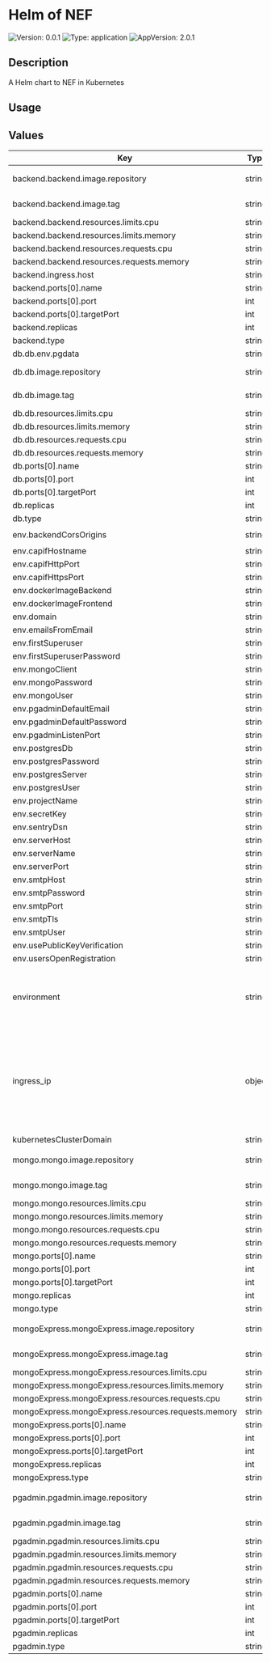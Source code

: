 # Helm of NEF

![Version: 0.0.1](https://img.shields.io/badge/Version-0.0.1-informational?style=for-the-badge)
![Type: application](https://img.shields.io/badge/Type-application-informational?style=for-the-badge) 
![AppVersion: 2.0.1](https://img.shields.io/badge/AppVersion-2.0.1-informational?style=for-the-badge) 

## Description

A Helm chart to NEF in Kubernetes

## Usage

## Values

| Key | Type | Default | Description |
|-----|------|---------|-------------|
| backend.backend.image.repository | string | `"709233559969.dkr.ecr.eu-central-1.amazonaws.com/evolved5g:nef_emulator-backend-1"` | The docker image repository to use |
| backend.backend.image.tag | string | `""` | @default Chart version |
| backend.backend.resources.limits.cpu | string | `"100m"` |  |
| backend.backend.resources.limits.memory | string | `"128Mi"` |  |
| backend.backend.resources.requests.cpu | string | `"100m"` |  |
| backend.backend.resources.requests.memory | string | `"128Mi"` |  |
| backend.ingress.host | string | `"nef-test.apps.ocp-epg.hi.inet"` |  |
| backend.ports[0].name | string | `"backend"` |  |
| backend.ports[0].port | int | `8888` |  |
| backend.ports[0].targetPort | int | `80` |  |
| backend.replicas | int | `1` |  |
| backend.type | string | `"ClusterIP"` |  |
| db.db.env.pgdata | string | `"/var/lib/postgresql/data/pgdata"` |  |
| db.db.image.repository | string | `"709233559969.dkr.ecr.eu-central-1.amazonaws.com/evolved5g:nef_emulator-db-1"` | The docker image repository to use |
| db.db.image.tag | string | `""` | @default Chart version |
| db.db.resources.limits.cpu | string | `"100m"` |  |
| db.db.resources.limits.memory | string | `"128Mi"` |  |
| db.db.resources.requests.cpu | string | `"100m"` |  |
| db.db.resources.requests.memory | string | `"128Mi"` |  |
| db.ports[0].name | string | `"db"` |  |
| db.ports[0].port | int | `5432` |  |
| db.ports[0].targetPort | int | `5432` |  |
| db.replicas | int | `1` |  |
| db.type | string | `"ClusterIP"` |  |
| env.backendCorsOrigins | string | `"[\"https://5g-api-emulator.medianetlab.eu\",\"http://localhost\"]"` |  |
| env.capifHostname | string | `"capif.apps.ocp-epg.hi.inet"` |  |
| env.capifHttpPort | string | `"30048"` |  |
| env.capifHttpsPort | string | `"30548"` |  |
| env.dockerImageBackend | string | `"backend"` |  |
| env.dockerImageFrontend | string | `"frontend"` |  |
| env.domain | string | `"localhost"` |  |
| env.emailsFromEmail | string | `"user@my-email.com"` |  |
| env.firstSuperuser | string | `"admin@my-email.com"` |  |
| env.firstSuperuserPassword | string | `"pass"` |  |
| env.mongoClient | string | `"mongodb://mongo:27017"` |  |
| env.mongoPassword | string | `"pass"` |  |
| env.mongoUser | string | `"root"` |  |
| env.pgadminDefaultEmail | string | `"admin@my-email.com"` |  |
| env.pgadminDefaultPassword | string | `"pass"` |  |
| env.pgadminListenPort | string | `"5050"` |  |
| env.postgresDb | string | `"app"` |  |
| env.postgresPassword | string | `"pass"` |  |
| env.postgresServer | string | `"db"` |  |
| env.postgresUser | string | `"postgres"` |  |
| env.projectName | string | `"NEF_Emulator"` |  |
| env.secretKey | string | `"2D47CF2958CEC7CC86C988E9F9684"` |  |
| env.sentryDsn | string | `""` |  |
| env.serverHost | string | `"https://localhost"` |  |
| env.serverName | string | `"localhost"` |  |
| env.serverPort | string | `"8888"` |  |
| env.smtpHost | string | `"mail.host.com"` |  |
| env.smtpPassword | string | `"pass"` |  |
| env.smtpPort | string | `"465"` |  |
| env.smtpTls | string | `"True"` |  |
| env.smtpUser | string | `"user"` |  |
| env.usePublicKeyVerification | string | `"True"` |  |
| env.usersOpenRegistration | string | `"true"` |  |
| environment | string | `"openshift"` | The Environment variable. It accepts: 'kuberentes-athens', 'kuberentes-uma', 'openshift' |
| ingress_ip | object | `{"athens":"10.161.1.126","uma":"10.11.23.49"}` | If env: 'kuberentes-athens' or env: 'kuberentes-uma', use the Ip address dude for the kubernetes to your Ingress Controller ej: kubectl -n NAMESPACE_CAPIF get ing  |
| kubernetesClusterDomain | string | `"cluster.local"` |  |
| mongo.mongo.image.repository | string | `"709233559969.dkr.ecr.eu-central-1.amazonaws.com/evolved5g:nef_emulator-mongo_nef-1"` | The docker image repository to use |
| mongo.mongo.image.tag | string | `""` | @default Chart version |
| mongo.mongo.resources.limits.cpu | string | `"100m"` |  |
| mongo.mongo.resources.limits.memory | string | `"128Mi"` |  |
| mongo.mongo.resources.requests.cpu | string | `"100m"` |  |
| mongo.mongo.resources.requests.memory | string | `"128Mi"` |  |
| mongo.ports[0].name | string | `"mongo"` |  |
| mongo.ports[0].port | int | `27017` |  |
| mongo.ports[0].targetPort | int | `27017` |  |
| mongo.replicas | int | `1` |  |
| mongo.type | string | `"ClusterIP"` |  |
| mongoExpress.mongoExpress.image.repository | string | `"709233559969.dkr.ecr.eu-central-1.amazonaws.com/evolved5g:nef_emulator-mongo-express-1"` | The docker image repository to use |
| mongoExpress.mongoExpress.image.tag | string | `""` | @default Chart version |
| mongoExpress.mongoExpress.resources.limits.cpu | string | `"100m"` |  |
| mongoExpress.mongoExpress.resources.limits.memory | string | `"128Mi"` |  |
| mongoExpress.mongoExpress.resources.requests.cpu | string | `"100m"` |  |
| mongoExpress.mongoExpress.resources.requests.memory | string | `"128Mi"` |  |
| mongoExpress.ports[0].name | string | `"mongo-express"` |  |
| mongoExpress.ports[0].port | int | `8081` |  |
| mongoExpress.ports[0].targetPort | int | `8081` |  |
| mongoExpress.replicas | int | `1` |  |
| mongoExpress.type | string | `"ClusterIP"` |  |
| pgadmin.pgadmin.image.repository | string | `"709233559969.dkr.ecr.eu-central-1.amazonaws.com/evolved5g:nef_emulator-pgadmin-1"` | The docker image repository to use |
| pgadmin.pgadmin.image.tag | string | `""` | @default Chart version |
| pgadmin.pgadmin.resources.limits.cpu | string | `"100m"` |  |
| pgadmin.pgadmin.resources.limits.memory | string | `"128Mi"` |  |
| pgadmin.pgadmin.resources.requests.cpu | string | `"100m"` |  |
| pgadmin.pgadmin.resources.requests.memory | string | `"128Mi"` |  |
| pgadmin.ports[0].name | string | `"pgadmin"` |  |
| pgadmin.ports[0].port | int | `5050` |  |
| pgadmin.ports[0].targetPort | int | `5050` |  |
| pgadmin.replicas | int | `1` |  |
| pgadmin.type | string | `"ClusterIP"` |  |







